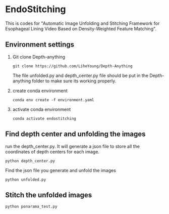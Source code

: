 # EndoStitching
This is codes for "Automatic Image Unfolding and Stitching Framework for Esophageal Lining Video Based on Density-Weighted Feature Matching".

## Environment settings
1. Git clone Depth-anything
   ```
   git clone https://github.com/LiheYoung/Depth-Anything
   ```
   The file unfolded.py and depth_center.py file should be put in the Depth-anything folder to make sure its working properly.

2. create conda environment
   ```
   conda env create -f environment.yaml
   ```
3. activate conda environment
   ```
   conda activate endostitching
   ```

## Find depth center and unfolding the images
   run the depth_center.py. It will generate a json file to store all the coordinates of depth centers for each image.
   ```
   python depth_center.py
   ```
   Find the json file you generate and unfold the images
   ```
   python unfolded.py
   ```

## Stitch the unfolded images
   ```
   python ponarama_test.py
   ```


